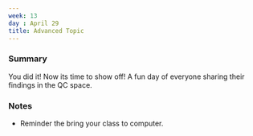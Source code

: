 ```yaml
---
week: 13
day : April 29
title: Advanced Topic
---
```


### Summary
You did it! Now its time to show off! A fun day of everyone sharing their findings in the QC space.


### Notes
- Reminder the bring your class to computer.